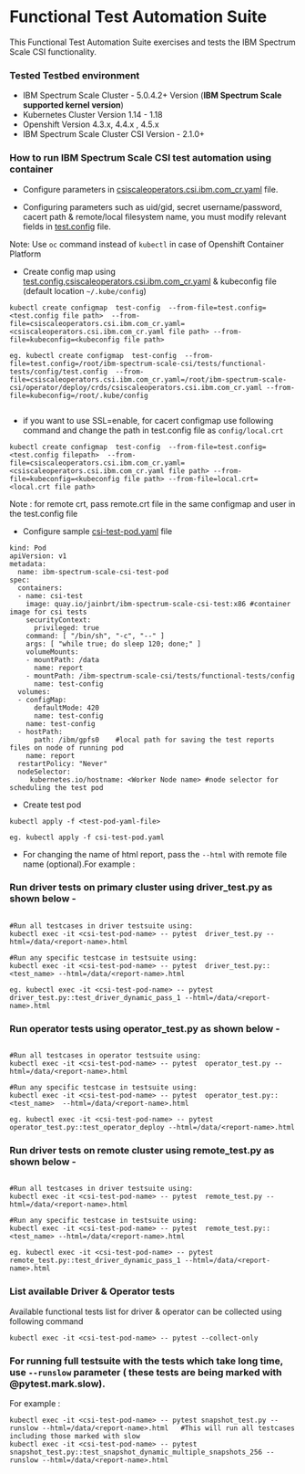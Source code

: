 # Functional Test Automation Suite

This Functional Test Automation Suite exercises and tests the IBM Spectrum Scale CSI functionality.

### Tested Testbed environment

- IBM Spectrum Scale Cluster - 5.0.4.2+ Version  (**IBM Spectrum Scale supported kernel version**)
- Kubernetes Cluster Version 1.14 - 1.18
- Openshift Version 4.3.x, 4.4.x , 4.5.x
- IBM Spectrum Scale Cluster CSI Version - 2.1.0+


### How to run IBM Spectrum Scale CSI test automation using container

- Configure parameters in [csiscaleoperators.csi.ibm.com_cr.yaml](./operator/deploy/crds/csiscaleoperators.csi.ibm.com_cr.yaml) file.

- Configuring parameters such as uid/gid, secret username/password, cacert path & remote/local filesystem name, you must modify relevant fields in [test.config](./tests/functional-tests/config/test.config) file.

Note: Use `oc` command instead of `kubectl` in case of Openshift Container Platform 

- Create config map using [test.config](./tests/functional-tests/config/test.config),[csiscaleoperators.csi.ibm.com_cr.yaml](./operator/deploy/crds/csiscaleoperators.csi.ibm.com_cr.yaml) & kubeconfig file (default location `~/.kube/config`)

```
kubectl create configmap  test-config  --from-file=test.config=<test.config file path>  --from-file=csiscaleoperators.csi.ibm.com_cr.yaml=<csiscaleoperators.csi.ibm.com_cr.yaml file path> --from-file=kubeconfig=<kubeconfig file path>

```

```
eg. kubectl create configmap  test-config  --from-file=test.config=/root/ibm-spectrum-scale-csi/tests/functional-tests/config/test.config  --from-file=csiscaleoperators.csi.ibm.com_cr.yaml=/root/ibm-spectrum-scale-csi/operator/deploy/crds/csiscaleoperators.csi.ibm.com_cr.yaml --from-file=kubeconfig=/root/.kube/config
 
```

- if you want to use SSL=enable, for cacert configmap use following command and change the path in test.config file as `config/local.crt`
```
kubectl create configmap  test-config  --from-file=test.config=<test.config filepath>  --from-file=csiscaleoperators.csi.ibm.com_cr.yaml=<csiscaleoperators.csi.ibm.com_cr.yaml file path> --from-file=kubeconfig=<kubeconfig file path> --from-file=local.crt=<local.crt file path>
```
Note : for remote crt, pass remote.crt file in the same configmap and user in the test.config file

- Configure sample [csi-test-pod.yaml](./tests/functional-tests/csi-test-pod.yaml) file 

```
kind: Pod
apiVersion: v1
metadata:
  name: ibm-spectrum-scale-csi-test-pod  
spec:
  containers:
  - name: csi-test
    image: quay.io/jainbrt/ibm-spectrum-scale-csi-test:x86 #container image for csi tests
    securityContext:
      privileged: true
    command: [ "/bin/sh", "-c", "--" ]
    args: [ "while true; do sleep 120; done;" ]
    volumeMounts:
    - mountPath: /data
      name: report
    - mountPath: /ibm-spectrum-scale-csi/tests/functional-tests/config
      name: test-config
  volumes:
  - configMap:
      defaultMode: 420
      name: test-config  
    name: test-config
  - hostPath:
      path: /ibm/gpfs0    #local path for saving the test reports files on node of running pod
    name: report
  restartPolicy: "Never"
  nodeSelector:
     kubernetes.io/hostname: <Worker Node name> #node selector for scheduling the test pod

```

- Create test pod 

```
kubectl apply -f <test-pod-yaml-file>

eg. kubectl apply -f csi-test-pod.yaml 
```

- For changing the name of html report, pass the `--html` with remote file name (optional).For example :

### Run driver tests on primary cluster using driver_test.py as shown below -
```

#Run all testcases in driver testsuite using:
kubectl exec -it <csi-test-pod-name> -- pytest  driver_test.py --html=/data/<report-name>.html

#Run any specific testcase in testsuite using:
kubectl exec -it <csi-test-pod-name> -- pytest  driver_test.py::<test_name> --html=/data/<report-name>.html

eg. kubectl exec -it <csi-test-pod-name> -- pytest  driver_test.py::test_driver_dynamic_pass_1 --html=/data/<report-name>.html
```
                
### Run operator tests using operator_test.py as shown below -
```       

#Run all testcases in operator testsuite using:
kubectl exec -it <csi-test-pod-name> -- pytest  operator_test.py --html=/data/<report-name>.html

#Run any specific testcase in testsuite using:
kubectl exec -it <csi-test-pod-name> -- pytest  operator_test.py::<test_name>  --html=/data/<report-name>.html

eg. kubectl exec -it <csi-test-pod-name> -- pytest  operator_test.py::test_operator_deploy --html=/data/<report-name>.html
```

### Run driver tests on remote cluster using remote_test.py as shown below -
```

#Run all testcases in driver testsuite using:
kubectl exec -it <csi-test-pod-name> -- pytest  remote_test.py --html=/data/<report-name>.html

#Run any specific testcase in testsuite using:
kubectl exec -it <csi-test-pod-name> -- pytest  remote_test.py::<test_name> --html=/data/<report-name>.html

eg. kubectl exec -it <csi-test-pod-name> -- pytest  remote_test.py::test_driver_dynamic_pass_1 --html=/data/<report-name>.html
```

### List available Driver & Operator tests 
Available functional tests list for driver & operator can be collected using following command
```
kubectl exec -it <csi-test-pod-name> -- pytest --collect-only 
```
### For running full testsuite with the tests which take long time, use `--runslow` parameter ( these tests are being marked with @pytest.mark.slow).
For example :

```
kubectl exec -it <csi-test-pod-name> -- pytest snapshot_test.py --runslow --html=/data/<report-name>.html   #This will run all testcases including those marked with slow
kubectl exec -it <csi-test-pod-name> -- pytest snapshot_test.py::test_snapshot_dynamic_multiple_snapshots_256 --runslow --html=/data/<report-name>.html
```

